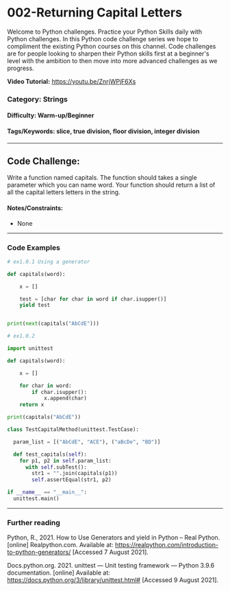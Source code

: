 # **002-Returning Capital Letters**

Welcome to Python challenges. Practice your Python Skills daily with Python challenges. In this Python code challenge series we hope to compliment the existing Python courses on this channel. Code challenges are for people looking to sharpen their Python skills first at a beginner's level with the ambition to then move into more advanced challenges as we progress.

**Video Tutorial:** https://youtu.be/ZnrjWPjF6Xs

### **Category:** Strings
#### **Difficulty:** Warm-up/Beginner
#### **Tags/Keywords:** slice, true division, floor division, integer division
---

## **Code Challenge:**
Write a function named capitals. The function should takes a single parameter which you can name word. Your function should return a list of all the capital letters letters in the string.

#### **Notes/Constraints:**
- None

----

### Code Examples

```python
# ex1.0.1 Using a generator

def capitals(word):

    x = []

    test = [char for char in word if char.isupper()]
    yield test


print(next(capitals("AbCdE")))
```

```python
# ex1.0.2 

import unittest

def capitals(word):

    x = []

    for char in word:
        if char.isupper():
            x.append(char)
    return x

print(capitals("AbCdE"))

class TestCapitalMethod(unittest.TestCase):

  param_list = [("AbCdE", "ACE"), ("aBcDe", "BD")]

  def test_capitals(self):
    for p1, p2 in self.param_list:
      with self.subTest():
        str1 = "".join(capitals(p1))
        self.assertEqual(str1, p2)

if __name__ == "__main__":
  unittest.main()
```

---
### **Further reading**
Python, R., 2021. How to Use Generators and yield in Python – Real Python. [online] Realpython.com. Available at: <https://realpython.com/introduction-to-python-generators/> [Accessed 7 August 2021].

Docs.python.org. 2021. unittest — Unit testing framework — Python 3.9.6 documentation. [online] Available at: <https://docs.python.org/3/library/unittest.html#> [Accessed 9 August 2021].